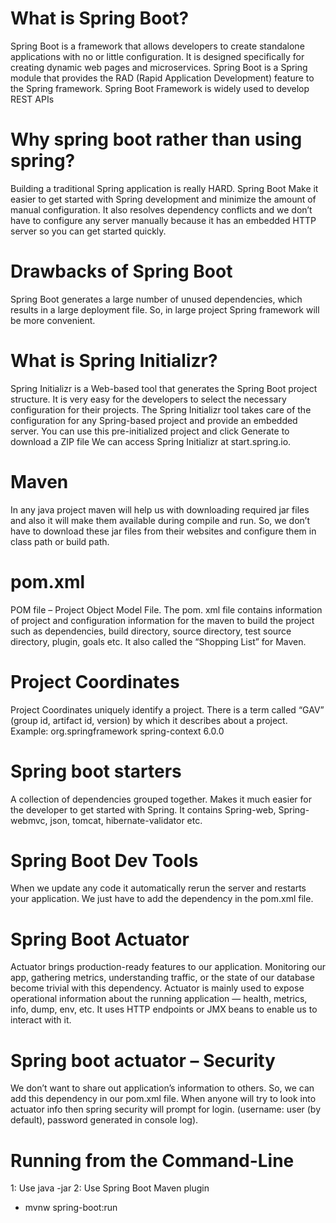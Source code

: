# What is Spring Boot?
Spring Boot is a framework that allows developers to create standalone applications with no or little configuration. It is designed specifically for creating dynamic web pages and microservices. Spring Boot is a Spring module that provides the RAD (Rapid Application Development) feature to the Spring framework. Spring Boot Framework is widely used to develop REST APIs
# Why spring boot rather than using spring?
Building a traditional Spring application is really HARD. Spring Boot Make it easier to get started with Spring development and minimize the amount of manual configuration. It also resolves dependency conflicts and we don’t have to configure any server manually because it has an embedded HTTP server so you can get started quickly.
# Drawbacks of Spring Boot
Spring Boot generates a large number of unused dependencies, which results in a large deployment file. So, in large project Spring framework will be more convenient.
# What is Spring Initializr?
Spring Initializr is a Web-based tool that generates the Spring Boot project structure. It is very easy for the developers to select the necessary configuration for their projects. The Spring Initializr tool takes care of the configuration for any Spring-based project and provide an embedded server. You can use this pre-initialized project and click Generate to download a ZIP file
We can access Spring Initializr at start.spring.io.
# Maven
In any java project maven will help us with downloading required jar files and also it will make them available during compile and run. So, we don’t have to download these jar files from their websites and configure them in class path or build path.
# pom.xml
POM file – Project Object Model File. The pom. xml file contains information of project and configuration information for the maven to build the project such as dependencies, build directory, source directory, test source directory, plugin, goals etc. It also called the “Shopping List” for Maven.
# Project Coordinates
Project Coordinates uniquely identify a project. There is a term called “GAV” (group id, artifact id, version) by which it describes about a project.  
Example: 
  		<groupId>org.springframework</groupId>
  		<artifactId>spring-context</artifactId>
  		<version>6.0.0</version>
# Spring boot starters
A collection of dependencies grouped together. Makes it much easier for the developer to get started with Spring. It contains Spring-web, Spring-webmvc, json, tomcat, hibernate-validator etc.
# Spring Boot Dev Tools
When we update any code it automatically rerun the server and restarts your application. We just have to add the dependency in the pom.xml file.
# Spring Boot Actuator 
Actuator brings production-ready features to our application. Monitoring our app, gathering metrics, understanding traffic, or the state of our database become trivial with this dependency. Actuator is mainly used to expose operational information about the running application — health, metrics, info, dump, env, etc. It uses HTTP endpoints or JMX beans to enable us to interact with it.
# Spring boot actuator – Security
We don’t want to share out application’s information to others. So, we can add this dependency in our pom.xml file. When anyone will try to look into actuator info then spring security will prompt for login. (username: user (by default), password generated in console log).
# Running from the Command-Line
1: Use java -jar
2: Use Spring Boot Maven plugin
-	mvnw spring-boot:run

